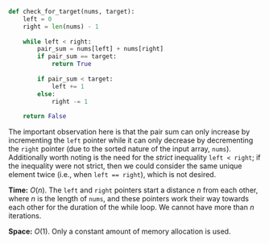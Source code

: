 ```python
def check_for_target(nums, target):
    left = 0
    right = len(nums) - 1
    
    while left < right:
        pair_sum = nums[left] + nums[right]
        if pair_sum == target:
            return True
        
        if pair_sum < target:
            left += 1
        else:
            right -= 1
            
    return False
```

The important observation here is that the pair sum can only increase by incrementing the `left` pointer while it can only decrease by decrementing the `right` pointer (due to the sorted nature of the input array, `nums`). Additionally worth noting is the need for the *strict* inequality `left < right`; if the inequality were not strict, then we could consider the same unique element twice (i.e., when `left == right`), which is not desired.

**Time:** $O(n)$. The `left` and `right` pointers start a distance $n$ from each other, where $n$ is the length of `nums`, and these pointers work their way towards each other for the duration of the while loop. We cannot have more than $n$ iterations.

**Space:** $O(1)$. Only a constant amount of memory allocation is used.